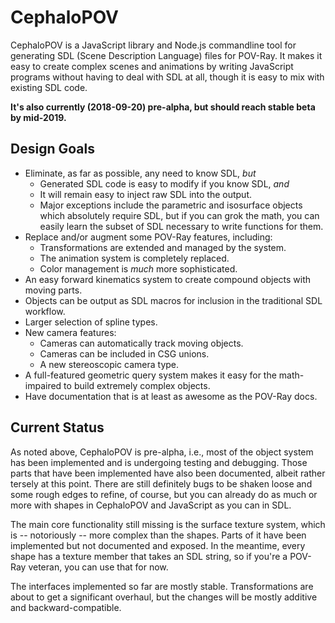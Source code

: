 # CephaloPOV

CephaloPOV is a JavaScript library and Node.js commandline tool for generating 
SDL (Scene Description Language) files for POV-Ray. It makes it easy to create 
complex scenes and animations by writing JavaScript programs without having to 
deal with SDL at all, though it is easy to mix with existing SDL code. 

**It's also currently (2018-09-20) pre-alpha, but should reach stable beta by mid-2019.**

## Design Goals

* Eliminate, as far as possible, any need to know SDL, _but_
  * Generated SDL code is easy to modify if you know SDL, _and_
  * It will remain easy to inject raw SDL into the output.
  * Major exceptions include the parametric and isosurface objects which absolutely require
    SDL, but if you can grok the math, you can easily learn the subset of SDL necessary to
    write functions for them.
* Replace and/or augment some POV-Ray features, including:
  * Transformations are extended and managed by the system.
  * The animation system is completely replaced.
  * Color management is _much_ more sophisticated.
* An easy forward kinematics system to create compound objects with moving parts.
* Objects can be output as SDL macros for inclusion in the traditional SDL workflow.
* Larger selection of spline types.
* New camera features:
  * Cameras can automatically track moving objects.
  * Cameras can be included in CSG unions.
  * A new stereoscopic camera type.
* A full-featured geometric query system makes it easy for the math-impaired to build extremely complex objects.
* Have documentation that is at least as awesome as the POV-Ray docs.

## Current Status

As noted above, CephaloPOV is pre-alpha, i.e., most of the object system has 
been implemented and is undergoing testing and debugging. Those parts that have 
been implemented have also been documented, albeit rather tersely at this point. 
There are still definitely bugs to be shaken loose and some rough edges to 
refine, of course, but you can already do as much or more with shapes in 
CephaloPOV and JavaScript as you can in SDL.

The main core functionality still missing is the surface texture system, which 
is -- notoriously -- more complex than the shapes. Parts of it have been 
implemented but not documented and exposed. In the meantime, every shape has a 
texture member that takes an SDL string, so if you're a POV-Ray veteran, you can 
use that for now.

The interfaces implemented so far are mostly stable. Transformations are about 
to get a significant overhaul, but the changes will be mostly additive and 
backward-compatible.

